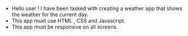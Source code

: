 * Hello user ! I have been tasked with creating a weather app that shows the weather for the current day.
* This app must use HTML , CSS and Javascript.
* This app must be responsive on all screens.
